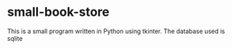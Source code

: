 # small-book-store

This is a small program written in Python using tkinter. The database used is sqlite

